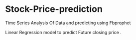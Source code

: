 # Stock-Price-prediction

Time Series Analysis Of Data and predicting using Fbprophet

Linear Regression model to predict Future closing price .
